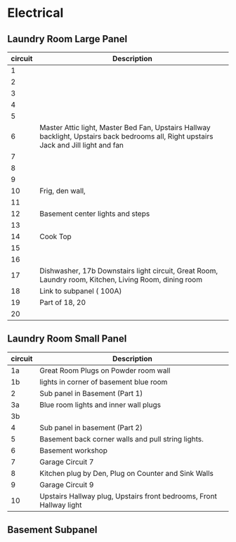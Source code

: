 # Electrical

## Laundry Room Large Panel
| circuit  | Description                                                         |
|--------- |---------------------------------------------------------------------|
| 1        ||
| 2        ||
| 3        ||
| 4        ||
| 5        ||
| 6        | Master Attic light, Master Bed Fan, Upstairs Hallway backlight, Upstairs back bedrooms all, Right upstairs Jack and Jill light and fan                                                                    |
| 7        ||
| 8        ||
| 9        ||
| 10       |Frig, den wall, |
| 11       ||
| 12       |Basement center lights and steps |
| 13       ||
| 14       |Cook Top |
| 15       ||
| 16       ||
| 17       |Dishwasher, 17b Downstairs light circuit, Great Room, Laundry room, Kitchen, Living Room, dining room |
| 18       | Link to subpanel ( 100A)|
| 19       | Part of 18, 20|
| 20       ||

## Laundry Room Small Panel
| circuit  | Description                                                         |
|--------- |---------------------------------------------------------------------|
| 1a       |Great Room Plugs on Powder room wall                                  |
| 1b       | lights in corner of basement blue room                             |
| 2        |Sub panel in Basement  (Part 1)                                               |
| 3a       | Blue room lights and inner wall plugs                               |
| 3b       |
| 4        |Sub panel in basement  (Part 2)                                                                   |
| 5        | Basement back corner walls and pull string lights.                  |
| 6        | Basement workshop                                                                    |
| 7        |Garage Circuit 7                                                     |
| 8        |Kitchen plug by Den, Plug on Counter and Sink Walls                  |
| 9        |Garage Circuit 9                                                     |
| 10       |Upstairs Hallway plug, Upstairs front bedrooms, Front Hallway  light |


## Basement Subpanel
